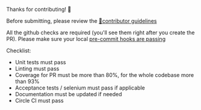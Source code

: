 Thanks for contributing! 🎉

Before submitting, please review the [📘contributor guidelines](https://freeturn.readthedocs.io/en/latest/contribution/)

All the github checks are required (you'll see them right after you create the PR).
Please make sure your local [pre-commit hooks are passing](https://freeturn.readthedocs.io/en/latest/contribution/#setting-up-python-env)

Checklist:
* Unit tests must pass
* Linting must pass
* Coverage for PR must be more than 80%, for the whole codebase more than 93%
* Acceptance tests / selenium must pass if applicable
* Documentation must be updated if needed
* Circle CI must pass
